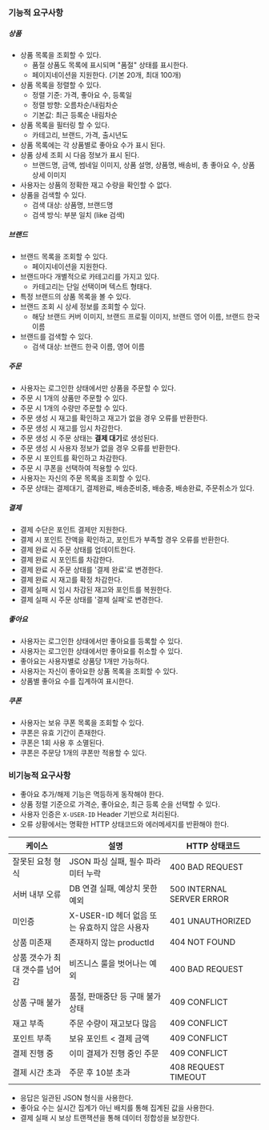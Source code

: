 ### 기능적 요구사항
##### 상품
- 상품 목록을 조회할 수 있다.
	- 품절 상품도 목록에 표시되며 "품절" 상태를 표시한다.
	- 페이지네이션을 지원한다. (기본 20개, 최대 100개)
- 상품 목록을 정렬할 수 있다.
	- 정렬 기준: 가격, 좋아요 수, 등록일
	- 정렬 방향: 오름차순/내림차순
	- 기본값: 최근 등록순 내림차순
- 상품 목록을 필터링 할 수 있다.
    - 카테고리, 브랜드, 가격, 출시년도
- 상품 목록에는 각 상품별로 좋아요 수가 표시 된다.
- 상품 상세 조회 시 다음 정보가 표시 된다.
	- 브랜드명, 금액, 썸네일 이미지, 상품 설명, 상품명, 배송비, 총 좋아요 수, 상품 상세 이미지 
- 사용자는 상품의 정확한 재고 수량을 확인할 수 없다.
- 상품을 검색할 수 있다.
	- 검색 대상: 상품명, 브랜드명
	- 검색 방식: 부분 일치 (like 검색)

##### 브랜드
- 브랜드 목록을 조회할 수 있다.
	- 페이지네이션을 지원한다.
- 브랜드마다 개별적으로 카테고리를 가지고 있다.
	- 카테고리는 단일 선택이며 텍스트 형태다.
- 특정 브랜드의 상품 목록을 볼 수 있다.
- 브랜드 조회 시 상세 정보를 조회할 수 있다.
	- 해당 브랜드 커버 이미지, 브랜드 프로필 이미지, 브랜드 영어 이름, 브랜드 한국 이름
- 브랜드를 검색할 수 있다.
	- 검색 대상: 브랜드 한국 이름, 영어 이름

##### 주문
- 사용자는 로그인한 상태에서만 상품을 주문할 수 있다.
- 주문 시 1개의 상품만 주문할 수 있다.
- 주문 시 1개의 수량만 주문할 수 있다.
- 주문 생성 시 재고를 확인하고 재고가 없을 경우 오류를 반환한다.
- 주문 생성 시 재고를 임시 차감한다.
- 주문 생성 시 주문 상태는 **결제 대기**로 생성된다.
- 주문 생성 시 사용자 정보가 없을 경우 오류를 반환한다.
- 주문 시 포인트를 확인하고 차감한다.
- 주문 시 쿠폰을 선택하여 적용할 수 있다.
- 사용자는 자신의 주문 목록을 조회할 수 있다.
- 주문 상태는 결제대기, 결제완료, 배송준비중, 배송중, 배송완료, 주문취소가 있다.

##### 결제
- 결제 수단은 포인트 결제만 지원한다.
- 결제 시 포인트 잔액을 확인하고, 포인트가 부족할 경우 오류를 반환한다.
- 결제 완료 시 주문 상태를 업데이트한다.
- 결제 완료 시 포인트를 차감한다.
- 결제 완료 시 주문 상태를 '결제 완료'로 변경한다.
- 결제 완료 시 재고를 확정 차감한다.
- 결제 실패 시 임시 차감된 재고와 포인트를 복원한다.
- 결제 실패 시 주문 상태를 '결제 실패'로 변경한다.

##### 좋아요
- 사용자는 로그인한 상태에서만 좋아요를 등록할 수 있다.
- 사용자는 로그인한 상태에서만 좋아요를 취소할 수 있다.
- 좋아요는 사용자별로 상품당 1개만 가능하다.
- 사용자는 자신이 좋아요한 상품 목록을 조회할 수 있다.
- 상품별 좋아요 수를 집계하여 표시한다.

##### 쿠폰
- 사용자는 보유 쿠폰 목록을 조회할 수 있다.
- 쿠폰은 유효 기간이 존재한다.
- 쿠폰은 1회 사용 후 소멸된다.
- 쿠폰은 주문당 1개의 쿠폰만 적용할 수 있다.

### 비기능적 요구사항
- 좋아요 추가/해제 기능은 멱등하게 동작해야 한다.
- 상품 정렬 기준으로 가격순, 좋아요순, 최근 등록 순을 선택할 수 있다.
- 사용자 인증은 `X-USER-ID` Header 기반으로 처리된다.
- 오류 상황에서는 명확한 HTTP 상태코드와 에러메세지를 반환해야 한다.

| 케이스               | 설명                             | HTTP 상태코드                 |
| ----------------- | ------------------------------ | ------------------------- |
| 잘못된 요청 형식         | JSON 파싱 실패, 필수 파라미터 누락         | 400 BAD REQUEST           |
| 서버 내부 오류          | DB 연결 실패, 예상치 못한 예외            | 500 INTERNAL SERVER ERROR |
| 미인증               | X-USER-ID 헤더 없음 또는 유효하지 않은 사용자 | 401 UNAUTHORIZED          |
| 상품 미존재            | 존재하지 않는 productId              | 404 NOT FOUND             |
| 상품 갯수가 최대 갯수를 넘어감 | 비즈니스 룰을 벗어나는 예외                | 400 BAD REQUEST           |
| 상품 구매 불가          | 품절, 판매중단 등 구매 불가 상태            | 409 CONFLICT              |
| 재고 부족             | 주문 수량이 재고보다 많음                 | 409 CONFLICT              |
| 포인트 부족            | 보유 포인트 < 결제 금액                 | 409 CONFLICT              |
| 결제 진행 중           | 이미 결제가 진행 중인 주문                | 409 CONFLICT              |
| 결제 시간 초과          | 주문 후 10분 초과                    | 408 REQUEST TIMEOUT       |

- 응답은 일관된 JSON 형식을 사용한다.
- 좋아요 수는 실시간 집계가 아닌 배치를 통해 집계된 값을 사용한다.
- 결제 실패 시 보상 트랜잭션을 통해 데이터 정합성을 보장한다.
